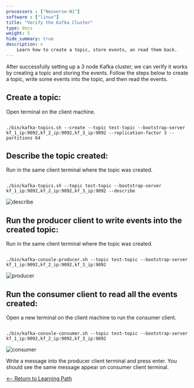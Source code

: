 ```yaml
---
processors : ["Neoverse-N1"]
software : ["linux"]
title: "Verify the Kafka Cluster"
type: docs
weight: 5
hide_summary: true
description: >
    Learn how to create a topic, store events, an read them back.
---
```


After successfully setting up a 3 node Kafka cluster, we can verify it works by creating a topic and storing the events. Follow the steps below to create a topic, write some events into the topic, and then read the events.

## Create a topic:

Open terminal on the client machine.

```console

./bin/kafka-topics.sh --create --topic test-topic --bootstrap-server kf_1_ip:9092,kf_2_ip:9092,kf_3_ip:9092 --replication-factor 3 --partitions 64

```

## Describe the topic created:

Run in the same client terminal where the topic was created.

```console

./bin/kafka-topics.sh --topic test-topic --bootstrap-server kf_1_ip:9092,kf_2_ip:9092,kf_3_ip:9092 --describe

```
![describe](https://user-images.githubusercontent.com/66300308/199558769-69cb218c-6360-4289-9a7f-cca6893cfbeb.png)

## Run the producer client to write events into the created topic:

Run in the same client terminal where the topic was created.

```console

./bin/kafka-console-producer.sh --topic test-topic --bootstrap-server kf_1_ip:9092,kf_2_ip:9092,kf_3_ip:9092

```
![producer](https://user-images.githubusercontent.com/66300308/199559053-3f8b4ea7-88b6-4f90-8cc6-45bf0ca95340.png)

## Run the consumer client to read all the events created:

Open a new terminal on the client machine to run the consumer client.

```console

./bin/kafka-console-consumer.sh --topic test-topic --bootstrap-server kf_1_ip:9092,kf_2_ip:9092,kf_3_ip:9092

```
![consumer](https://user-images.githubusercontent.com/66300308/199558517-4d52e7b9-3952-4d54-b8c5-21d36406bad7.png)

Write a message into the producer client terminal and press enter. You should see the same message appear on consumer client terminal. 

[<-- Return to Learning Path](/content/en/cloud/kafka/#sections)
